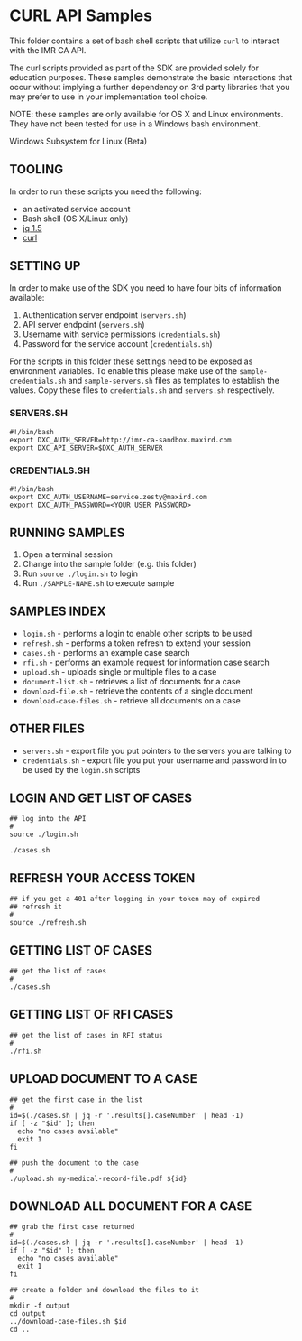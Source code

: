 # CURL API Samples

This folder contains a set of bash shell scripts that
utilize `curl` to interact with the IMR CA API.

The curl scripts provided as part of the SDK are provided
solely for education purposes. These samples demonstrate
the basic interactions that occur without implying a
further dependency on 3rd party libraries that you may
prefer to use in your implementation tool choice.

NOTE: these samples are only available for OS X and Linux
environments. They have not been tested for use in a Windows
bash environment.

Windows Subsystem for Linux (Beta)

## TOOLING

In order to run these scripts you need the following:

- an activated service account
- Bash shell (OS X/Linux only)
- [jq 1.5](https://stedolan.github.io/jq/)
- [curl](https://curl.haxx.se)

## SETTING UP

In order to make use of the SDK you need to have four
bits of information available:

1. Authentication server endpoint (`servers.sh`)
1. API server endpoint (`servers.sh`)
1. Username with service permissions (`credentials.sh`)
1. Password for the service account (`credentials.sh`)

For the scripts in this folder these settings need to
be exposed as environment variables. To enable this
please make use of the `sample-credentials.sh` and
`sample-servers.sh` files as templates to establish
the values. Copy these files to `credentials.sh` and
`servers.sh` respectively.

### SERVERS.SH

```shellscript
#!/bin/bash
export DXC_AUTH_SERVER=http://imr-ca-sandbox.maxird.com
export DXC_API_SERVER=$DXC_AUTH_SERVER
```

### CREDENTIALS.SH

```shellscript
#!/bin/bash
export DXC_AUTH_USERNAME=service.zesty@maxird.com
export DXC_AUTH_PASSWORD=<YOUR USER PASSWORD>
```

## RUNNING SAMPLES

1. Open a terminal session
1. Change into the sample folder (e.g. this folder)
1. Run `source ./login.sh` to login
1. Run `./SAMPLE-NAME.sh` to execute sample

## SAMPLES INDEX

- `login.sh` - performs a login to enable other scripts to be used
- `refresh.sh` - performs a token refresh to extend your session
- `cases.sh` - performs an example case search
- `rfi.sh` - performs an example request for information case search
- `upload.sh` - uploads single or multiple files to a case
- `document-list.sh` - retrieves a list of documents for a case
- `download-file.sh` - retrieve the contents of a single document
- `download-case-files.sh` - retrieve all documents on a case

## OTHER FILES

- `servers.sh` - export file you put pointers to the servers
   you are talking to
- `credentials.sh` - export file you put your username and
   password in to be used by the `login.sh` scripts

## LOGIN AND GET LIST OF CASES

```shellscript
## log into the API
#
source ./login.sh

./cases.sh
```

## REFRESH YOUR ACCESS TOKEN

```shellscript
## if you get a 401 after logging in your token may of expired
## refresh it
#
source ./refresh.sh
```

## GETTING LIST OF CASES

```shellscript
## get the list of cases
#
./cases.sh
```

## GETTING LIST OF RFI CASES

```shellscript
## get the list of cases in RFI status
#
./rfi.sh
```

## UPLOAD DOCUMENT TO A CASE

```shellscript
## get the first case in the list
#
id=$(./cases.sh | jq -r '.results[].caseNumber' | head -1)
if [ -z "$id" ]; then
  echo "no cases available"
  exit 1
fi

## push the document to the case
#
./upload.sh my-medical-record-file.pdf ${id}
```

## DOWNLOAD ALL DOCUMENT FOR A CASE

```shellscript
## grab the first case returned
#
id=$(./cases.sh | jq -r '.results[].caseNumber' | head -1)
if [ -z "$id" ]; then
  echo "no cases available"
  exit 1
fi

## create a folder and download the files to it
#
mkdir -f output
cd output
../download-case-files.sh $id
cd ..
```
